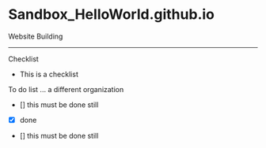 # Sandbox_HelloWorld.github.io
Website Building

---

Checklist
- This is a checklist

To do list ... a different organization
- [] this must be done still
- [x] done
- [] this must be done still

